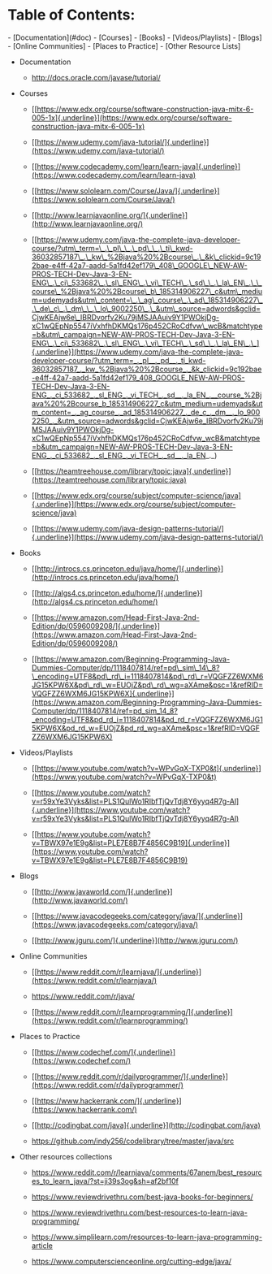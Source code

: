 <h1>Table of Contents:</h1>
-   [Documentation](#doc)
-   [Courses]
-   [Books]
-   [Videos/Playlists]
-   [Blogs]
-   [Online Communities]
-   [Places to Practice]
-   [Other Resource Lists]

-   <p id="doc">Documentation</p>

    -   <http://docs.oracle.com/javase/tutorial/>

-   Courses

    -   [[https://www.edx.org/course/software-construction-java-mitx-6-005-1x]{.underline}](https://www.edx.org/course/software-construction-java-mitx-6-005-1x)

    -   [[https://www.udemy.com/java-tutorial/]{.underline}](https://www.udemy.com/java-tutorial/)

    -   [[https://www.codecademy.com/learn/learn-java]{.underline}](https://www.codecademy.com/learn/learn-java)

    -   [[https://www.sololearn.com/Course/Java/]{.underline}](https://www.sololearn.com/Course/Java/)

    -   [[http://www.learnjavaonline.org/]{.underline}](http://www.learnjavaonline.org/)

    -   [[https://www.udemy.com/java-the-complete-java-developer-course/?utm\_term=\_.\_pl\_\_.\_pd\_\_.\_ti\_kwd-36032857187\_.\_kw\_%2Bjava%20%2Bcourse\_.\_&k\_clickid=9c192bae-e4ff-42a7-aadd-5a1fd42ef179\_408\_GOOGLE\_NEW-AW-PROS-TECH-Dev-Java-3-EN-ENG\_.\_ci\_533682\_.\_sl\_ENG\_.\_vi\_TECH\_.\_sd\_\_.\_la\_EN\_.\_\_course\_%2Bjava%20%2Bcourse\_b\_185314906227\_c&utm\_medium=udemyads&utm\_content=\_.\_ag\_course\_.\_ad\_185314906227\_.\_de\_c\_.\_dm\_\_.\_lo\_9002250\_.\_&utm\_source=adwords&gclid=CjwKEAjw6e\_IBRDvorfv2Ku79jMSJAAuiv9Y1PWOkjDg-xC1wQEpNp5547iVxhfhDKMQs176p452CRoCdfvw\_wcB&matchtype=b&utm\_campaign=NEW-AW-PROS-TECH-Dev-Java-3-EN-ENG\_.\_ci\_533682\_.\_sl\_ENG\_.\_vi\_TECH\_.\_sd\_\_.\_la\_EN\_.\_]{.underline}](https://www.udemy.com/java-the-complete-java-developer-course/?utm_term=_._pl__._pd__._ti_kwd-36032857187_._kw_%2Bjava%20%2Bcourse_._&k_clickid=9c192bae-e4ff-42a7-aadd-5a1fd42ef179_408_GOOGLE_NEW-AW-PROS-TECH-Dev-Java-3-EN-ENG_._ci_533682_._sl_ENG_._vi_TECH_._sd__._la_EN_.__course_%2Bjava%20%2Bcourse_b_185314906227_c&utm_medium=udemyads&utm_content=_._ag_course_._ad_185314906227_._de_c_._dm__._lo_9002250_._&utm_source=adwords&gclid=CjwKEAjw6e_IBRDvorfv2Ku79jMSJAAuiv9Y1PWOkjDg-xC1wQEpNp5547iVxhfhDKMQs176p452CRoCdfvw_wcB&matchtype=b&utm_campaign=NEW-AW-PROS-TECH-Dev-Java-3-EN-ENG_._ci_533682_._sl_ENG_._vi_TECH_._sd__._la_EN_._)

    -   [[https://teamtreehouse.com/library/topic:java]{.underline}](https://teamtreehouse.com/library/topic:java)

    -   [[https://www.edx.org/course/subject/computer-science/java]{.underline}](https://www.edx.org/course/subject/computer-science/java)

    -   [[https://www.udemy.com/java-design-patterns-tutorial/]{.underline}](https://www.udemy.com/java-design-patterns-tutorial/)

-   Books

    -   [[http://introcs.cs.princeton.edu/java/home/]{.underline}](http://introcs.cs.princeton.edu/java/home/)

    -   [[http://algs4.cs.princeton.edu/home/]{.underline}](http://algs4.cs.princeton.edu/home/)

    -   [[https://www.amazon.com/Head-First-Java-2nd-Edition/dp/0596009208/]{.underline}](https://www.amazon.com/Head-First-Java-2nd-Edition/dp/0596009208/)

    -   [[https://www.amazon.com/Beginning-Programming-Java-Dummies-Computer/dp/1118407814/ref=pd\_sim\_14\_8?\_encoding=UTF8&pd\_rd\_i=1118407814&pd\_rd\_r=VQGFZZ6WXM6JG15KPW6X&pd\_rd\_w=EUOjZ&pd\_rd\_wg=aXAme&psc=1&refRID=VQGFZZ6WXM6JG15KPW6X]{.underline}](https://www.amazon.com/Beginning-Programming-Java-Dummies-Computer/dp/1118407814/ref=pd_sim_14_8?_encoding=UTF8&pd_rd_i=1118407814&pd_rd_r=VQGFZZ6WXM6JG15KPW6X&pd_rd_w=EUOjZ&pd_rd_wg=aXAme&psc=1&refRID=VQGFZZ6WXM6JG15KPW6X)

-   Videos/Playlists

    -   [[https://www.youtube.com/watch?v=WPvGqX-TXP0&t]{.underline}](https://www.youtube.com/watch?v=WPvGqX-TXP0&t)

    -   [[https://www.youtube.com/watch?v=r59xYe3Vyks&list=PLS1QulWo1RIbfTjQvTdj8Y6yyq4R7g-Al]{.underline}](https://www.youtube.com/watch?v=r59xYe3Vyks&list=PLS1QulWo1RIbfTjQvTdj8Y6yyq4R7g-Al)

    -   [[https://www.youtube.com/watch?v=TBWX97e1E9g&list=PLE7E8B7F4856C9B19]{.underline}](https://www.youtube.com/watch?v=TBWX97e1E9g&list=PLE7E8B7F4856C9B19)

-   Blogs

    -   [[http://www.javaworld.com/]{.underline}](http://www.javaworld.com/)

    -   [[https://www.javacodegeeks.com/category/java/]{.underline}](https://www.javacodegeeks.com/category/java/)

    -   [[http://www.jguru.com/]{.underline}](http://www.jguru.com/)

-   Online Communities

    -   [[https://www.reddit.com/r/learnjava/]{.underline}](https://www.reddit.com/r/learnjava/)

    -   <https://www.reddit.com/r/java/>

    -   [[https://www.reddit.com/r/learnprogramming/]{.underline}](https://www.reddit.com/r/learnprogramming/)

-   Places to Practice

    -   [[https://www.codechef.com/]{.underline}](https://www.codechef.com/)

    -   [[https://www.reddit.com/r/dailyprogrammer/]{.underline}](https://www.reddit.com/r/dailyprogrammer/)

    -   [[https://www.hackerrank.com/]{.underline}](https://www.hackerrank.com/)

    -   [[http://codingbat.com/java]{.underline}](http://codingbat.com/java)

    -   <https://github.com/indy256/codelibrary/tree/master/java/src>

-   Other resources collections

    -   <https://www.reddit.com/r/learnjava/comments/67anem/best_resources_to_learn_java/?st=ji39s3og&sh=af2bf10f>

    -   <https://www.reviewdrivethru.com/best-java-books-for-beginners/>

    -   <https://www.reviewdrivethru.com/best-resources-to-learn-java-programming/>

    -   <https://www.simplilearn.com/resources-to-learn-java-programming-article>

    -   <https://www.computerscienceonline.org/cutting-edge/java/>
